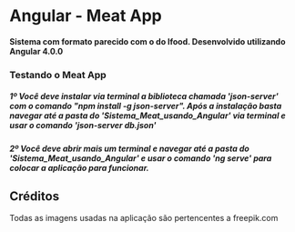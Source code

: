 # Angular - Meat App

#### Sistema com formato parecido com o do Ifood. Desenvolvido utilizando Angular 4.0.0

### Testando o Meat App

##### 1º Você deve instalar via terminal a biblioteca chamada 'json-server' com o comando "npm install -g json-server". Após a instalação basta navegar até a pasta do 'Sistema_Meat_usando_Angular' via terminal e usar o comando 'json-server db.json'

##### 2º Você deve abrir mais um terminal e navegar até a pasta do 'Sistema_Meat_usando_Angular' e usar o comando 'ng serve' para colocar a aplicação para funcionar.

## Créditos

Todas as imagens usadas na aplicação são pertencentes a freepik.com
